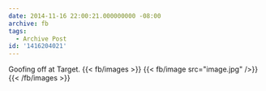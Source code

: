 ```yaml
---
date: 2014-11-16 22:00:21.000000000 -08:00
archive: fb
tags: 
  - Archive Post
id: '1416204021'
---
```


Goofing off at Target.
{{< fb/images >}}
{{< fb/image src="image.jpg" />}}
{{< /fb/images >}}
